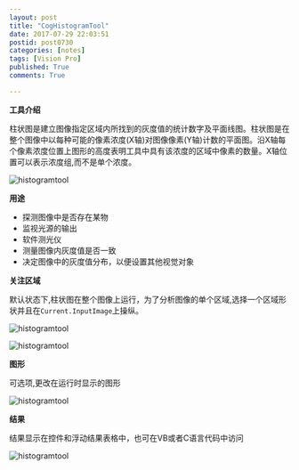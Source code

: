 ```yaml
---
layout: post
title: "CogHistogramTool"
date: 2017-07-29 22:03:51
postid: post0730
categories: [notes]
tags: [Vision Pro]
published: True
comments: True

---
```


**工具介绍**

柱状图是建立图像指定区域内所找到的灰度值的统计数字及平面线图。柱状图是在整个图像中以每种可能的像素浓度(X轴)对图像像素(Y轴)计数的平面图。沿X轴每个像素浓度位置上图形的高度表明工具中具有该浓度的区域中像素的数量。X轴位置可以表示浓度组,而不是单个浓度。

<!--more-->

![histogramtool](http://i3.tietuku.com/7b4070b9511c7042.png)

**用途**

- 探测图像中是否存在某物
- 监视光源的输出
- 软件测光仪
- 测量图像内灰度值是否一致
- 决定图像中的灰度值分布，以便设置其他视觉对象

**关注区域**

默认状态下,柱状图在整个图像上运行，为了分析图像的单个区域,选择一个区域形状并且在`Current.InputImage`上操纵。

![histogramtool](http://i3.tietuku.com/4723e6073556085f.png)

![histogramtool](http://i3.tietuku.com/27efde479297c198.png)

**图形**

可选项,更改在运行时显示的图形

![histogramtool](http://i3.tietuku.com/64e51f4d3a22906c.png)

**结果**

结果显示在控件和浮动结果表格中，也可在VB或者C语言代码中访问

![histogramtool](http://i3.tietuku.com/aefd9d296c213fe9.png)
